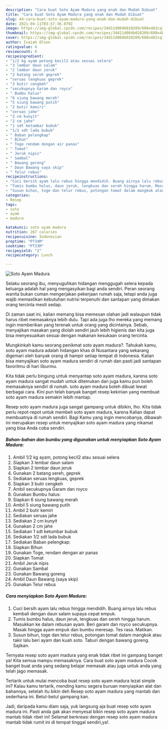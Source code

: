 ```yaml
---
description: "Cara buat Soto Ayam Madura yang enak dan Mudah Dibuat"
title: "Cara buat Soto Ayam Madura yang enak dan Mudah Dibuat"
slug: 44-cara-buat-soto-ayam-madura-yang-enak-dan-mudah-dibuat
date: 2021-04-11T03:57:36.079Z
image: https://img-global.cpcdn.com/recipes/34d11d004b028209/680x482cq70/soto-ayam-madura-foto-resep-utama.jpg
thumbnail: https://img-global.cpcdn.com/recipes/34d11d004b028209/680x482cq70/soto-ayam-madura-foto-resep-utama.jpg
cover: https://img-global.cpcdn.com/recipes/34d11d004b028209/680x482cq70/soto-ayam-madura-foto-resep-utama.jpg
author: Isaiah Olson
ratingvalue: 4
reviewcount: 6
recipeingredient:
- "1/2 kg ayam potong kecil2 atau sesuai selera"
- "3 lembar daun salam"
- "2 lembar daun jeruk"
- "2 batang sereh geprek"
- "seruas lengkuas geprek"
- "3 butir cengkeh"
- "secukupnya Garam dan royco"
- " Bumbu halus"
- "6 siung bawang merah"
- "5 siung bawang putih"
- "2 butir kemiri"
- "seruas jahe"
- "2 cm kunyit"
- "2 cm jahe"
- "1 sdt ketumbar bubuk"
- "1/2 sdt lada bubuk"
- " Baban pelengkap"
- " Bihun"
- " Toge rendam dengan air panas"
- " Tomat"
- " Jeruk nipis"
- " Sambal"
- " Bawang goreng"
- " Daun Bawang saya skip"
- " Telur rebus"
recipeinstructions:
- "Cuci bersih ayam lalu rebus hingga mendidih. Buang airnya lalu rebus kembali dengan daun salam supaya cepat empuk."
- "Tumis bumbu halus, daun jeruk, lengkuas dan sereh hingga harum. Masukkan ke dalam rebusan ayam. Beri garam dan royco secukupnya. Masak hingga ayam empuk dan bumbu meresap. Tes rasa. Matikan."
- "Susun bihun, toge dan telur rebus, potongan tomat dalam mangkok atau takir lalu beri ayam dan kuah soto. Taburi dengan bawang goreng. Sajikan."
categories:
- Resep
tags:
- soto
- ayam
- madura

katakunci: soto ayam madura 
nutrition: 267 calories
recipecuisine: Indonesian
preptime: "PT34M"
cooktime: "PT33M"
recipeyield: "2"
recipecategory: Lunch

---
```



![Soto Ayam Madura](https://img-global.cpcdn.com/recipes/34d11d004b028209/680x482cq70/soto-ayam-madura-foto-resep-utama.jpg)

Selaku seorang ibu, menyuguhkan hidangan menggugah selera kepada keluarga adalah hal yang mengasyikan bagi anda sendiri. Peran seorang  wanita bukan cuman mengerjakan pekerjaan rumah saja, tetapi anda juga wajib memastikan kebutuhan nutrisi terpenuhi dan santapan yang dimakan orang tercinta mesti sedap.

Di zaman  saat ini, kalian memang bisa memesan olahan jadi walaupun tidak harus ribet memasaknya lebih dulu. Tapi ada juga lho mereka yang memang ingin memberikan yang terenak untuk orang yang dicintainya. Sebab, menyajikan masakan yang diolah sendiri jauh lebih higienis dan kita juga bisa menyesuaikan sesuai dengan makanan kesukaan orang tercinta. 



Mungkinkah kamu seorang penikmat soto ayam madura?. Tahukah kamu, soto ayam madura adalah hidangan khas di Nusantara yang sekarang digemari oleh banyak orang di hampir setiap tempat di Indonesia. Kalian bisa menyajikan soto ayam madura sendiri di rumah dan pasti jadi santapan favoritmu di hari liburmu.

Kita tidak perlu bingung untuk menyantap soto ayam madura, karena soto ayam madura sangat mudah untuk ditemukan dan juga kamu pun boleh memasaknya sendiri di rumah. soto ayam madura boleh dibuat lewat berbagai cara. Kini pun telah banyak banget resep kekinian yang membuat soto ayam madura semakin lebih mantap.

Resep soto ayam madura juga sangat gampang untuk dibikin, lho. Kita tidak perlu repot-repot untuk membeli soto ayam madura, karena Kalian dapat membuatnya di rumah sendiri. Bagi Kamu yang ingin mencobanya, dibawah ini merupakan resep untuk menyajikan soto ayam madura yang nikamat yang bisa Anda coba sendiri.

<!--inarticleads1-->

##### Bahan-bahan dan bumbu yang digunakan untuk menyiapkan Soto Ayam Madura:

1. Ambil 1/2 kg ayam, potong kecil2 atau sesuai selera
1. Siapkan 3 lembar daun salam
1. Siapkan 2 lembar daun jeruk
1. Gunakan 2 batang sereh, geprek
1. Sediakan seruas lengkuas, geprek
1. Siapkan 3 butir cengkeh
1. Ambil secukupnya Garam dan royco
1. Gunakan  Bumbu halus:
1. Siapkan 6 siung bawang merah
1. Ambil 5 siung bawang putih
1. Ambil 2 butir kemiri
1. Sediakan seruas jahe
1. Sediakan 2 cm kunyit
1. Gunakan 2 cm jahe
1. Sediakan 1 sdt ketumbar bubuk
1. Sediakan 1/2 sdt lada bubuk
1. Sediakan  Baban pelengkap:
1. Siapkan  Bihun
1. Gunakan  Toge, rendam dengan air panas
1. Siapkan  Tomat
1. Ambil  Jeruk nipis
1. Gunakan  Sambal
1. Gunakan  Bawang goreng
1. Ambil  Daun Bawang (saya skip)
1. Gunakan  Telur rebus




<!--inarticleads2-->

##### Cara menyiapkan Soto Ayam Madura:

1. Cuci bersih ayam lalu rebus hingga mendidih. Buang airnya lalu rebus kembali dengan daun salam supaya cepat empuk.
1. Tumis bumbu halus, daun jeruk, lengkuas dan sereh hingga harum. Masukkan ke dalam rebusan ayam. Beri garam dan royco secukupnya. Masak hingga ayam empuk dan bumbu meresap. Tes rasa. Matikan.
1. Susun bihun, toge dan telur rebus, potongan tomat dalam mangkok atau takir lalu beri ayam dan kuah soto. Taburi dengan bawang goreng. Sajikan.




Ternyata resep soto ayam madura yang enak tidak ribet ini gampang banget ya! Kita semua mampu memasaknya. Cara buat soto ayam madura Cocok banget buat anda yang sedang belajar memasak atau juga untuk anda yang telah jago memasak.

Tertarik untuk mulai mencoba buat resep soto ayam madura lezat simple ini? Kalau kamu tertarik, mending kamu segera buruan menyiapkan alat dan bahannya, setelah itu bikin deh Resep soto ayam madura yang mantab dan sederhana ini. Betul-betul gampang kan. 

Jadi, daripada kamu diam saja, yuk langsung aja buat resep soto ayam madura ini. Pasti anda gak akan menyesal bikin resep soto ayam madura mantab tidak ribet ini! Selamat berkreasi dengan resep soto ayam madura mantab tidak rumit ini di tempat tinggal sendiri,ya!.


